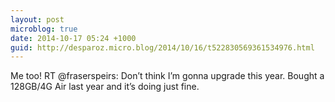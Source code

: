 ```yaml
---
layout: post
microblog: true
date: 2014-10-17 05:24 +1000
guid: http://desparoz.micro.blog/2014/10/16/t522830569361534976.html
---
```

Me too! RT @fraserspeirs: Don’t think I’m gonna upgrade this year. Bought a 128GB/4G Air last year and it’s doing just fine.
